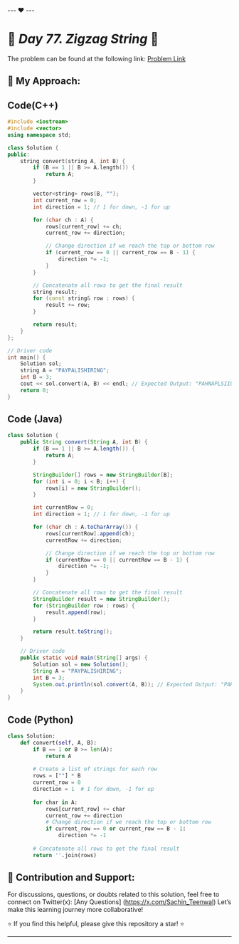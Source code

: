--- ❤️ ---

# 🚀 _Day 77. Zigzag String_ 🧠


The problem can be found at the following link: [Problem Link](https://www.interviewbit.com/problems/zigzag-string/)

## 🎯 **My Approach:**


## Code(C++)
```cpp
#include <iostream>
#include <vector>
using namespace std;

class Solution {
public:
    string convert(string A, int B) {
        if (B == 1 || B >= A.length()) {
            return A;
        }

        vector<string> rows(B, "");
        int current_row = 0;
        int direction = 1; // 1 for down, -1 for up

        for (char ch : A) {
            rows[current_row] += ch;
            current_row += direction;

            // Change direction if we reach the top or bottom row
            if (current_row == 0 || current_row == B - 1) {
                direction *= -1;
            }
        }

        // Concatenate all rows to get the final result
        string result;
        for (const string& row : rows) {
            result += row;
        }

        return result;
    }
};

// Driver code
int main() {
    Solution sol;
    string A = "PAYPALISHIRING";
    int B = 3;
    cout << sol.convert(A, B) << endl; // Expected Output: "PAHNAPLSIIGYIR"
    return 0;
}

```

## Code (Java)

```java
class Solution {
    public String convert(String A, int B) {
        if (B == 1 || B >= A.length()) {
            return A;
        }

        StringBuilder[] rows = new StringBuilder[B];
        for (int i = 0; i < B; i++) {
            rows[i] = new StringBuilder();
        }

        int currentRow = 0;
        int direction = 1; // 1 for down, -1 for up

        for (char ch : A.toCharArray()) {
            rows[currentRow].append(ch);
            currentRow += direction;

            // Change direction if we reach the top or bottom row
            if (currentRow == 0 || currentRow == B - 1) {
                direction *= -1;
            }
        }

        // Concatenate all rows to get the final result
        StringBuilder result = new StringBuilder();
        for (StringBuilder row : rows) {
            result.append(row);
        }

        return result.toString();
    }

    // Driver code
    public static void main(String[] args) {
        Solution sol = new Solution();
        String A = "PAYPALISHIRING";
        int B = 3;
        System.out.println(sol.convert(A, B)); // Expected Output: "PAHNAPLSIIGYIR"
    }
}

```

## Code (Python)

```python
class Solution:
    def convert(self, A, B):
        if B == 1 or B >= len(A):
            return A
        
        # Create a list of strings for each row
        rows = [""] * B
        current_row = 0
        direction = 1  # 1 for down, -1 for up
        
        for char in A:
            rows[current_row] += char
            current_row += direction
            # Change direction if we reach the top or bottom row
            if current_row == 0 or current_row == B - 1:
                direction *= -1
        
        # Concatenate all rows to get the final result
        return ''.join(rows)
```



## 🎯 **Contribution and Support:**

For discussions, questions, or doubts related to this solution, feel free to connect on Twitter(x): [Any Questions] (https://x.com/Sachin_Teenwal) Let’s make this learning journey more collaborative!

⭐ If you find this helpful, please give this repository a star! ⭐

---
